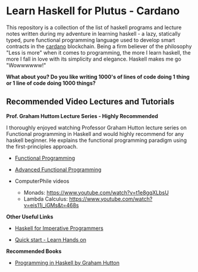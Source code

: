 # Learn Haskell for Plutus - Cardano

This repository is a collection of the list of haskell programs and lecture notes written during my adventure in learning haskell - a lazy, statically typed, pure functional programming language used to develop smart contracts in the [cardano](https://docs.cardano.org/) blockchain. Being a firm believer of the philosophy "Less is more" when it comes to programming, the more I learn haskell, the more I fall in love with its simplicity and elegance. Haskell makes me go "Wowwwwww!" 

**What about you? Do you like writing 1000's of lines of code doing 1 thing or 1 line of code doing 1000 things?** 


## Recommended Video Lectures and Tutorials

**Prof. Graham Huttom Lecture Series - Highly Recommended**

I thoroughly enjoyed watching Professor Graham Hutton lecture series on Functional programming in Haskell and would highly recommend for any haskell beginner. He explains the functional programming paradigm using the first-principles approach. 

* [Functional Programming](https://www.youtube.com/playlist?list=PLF1Z-APd9zK7usPMx3LGMZEHrECUGodd3)

* [Advanced Functional Programming](https://www.youtube.com/playlist?list=PLF1Z-APd9zK5uFc8FKr_di9bfsYv8-lbc)

* ComputerPhile videos
    * Monads: https://www.youtube.com/watch?v=t1e8gqXLbsU
    * Lambda Calculus: https://www.youtube.com/watch?v=eis11j_iGMs&t=468s


**Other Useful Links**

* [Haskell for Imperative Programmers](https://www.youtube.com/watch?v=5b-YG558ft8&list=PLw2QsPIp2pxtkNQRvnOlV2xFkrQ8mPqAb)
 
* [Quick start - Learn Hands on](https://www.youtube.com/channel/UC3xdLFFsqG701QAyGJIPT1g/playlists)

 

**Recommended Books**

* [Programming in Haskell by Graham Hutton](https://books.google.nl/books/about/Programming_in_Haskell.html?id=75C5DAAAQBAJ&printsec=frontcover&source=kp_read_button&hl=en&redir_esc=y#v=onepage&q&f=false)
